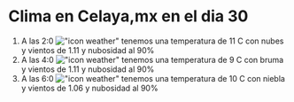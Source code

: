 # Clima en Celaya,mx en el dia 30

1. A las 2:0 !["icon weather"](http://openweathermap.org/img/w/04n.png) tenemos una temperatura de 11 C con nubes y  vientos de 1.11 y nubosidad al 90%
1. A las 4:0 !["icon weather"](http://openweathermap.org/img/w/50n.png) tenemos una temperatura de 9 C con bruma y  vientos de 1.11 y nubosidad al 90%
1. A las 6:0 !["icon weather"](http://openweathermap.org/img/w/50n.png) tenemos una temperatura de 10 C con niebla y  vientos de 1.06 y nubosidad al 90%

